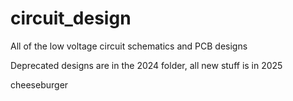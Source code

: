 # circuit_design
All of the low voltage circuit schematics and PCB designs

Deprecated designs are in the 2024 folder, all new stuff is in 2025

cheeseburger
